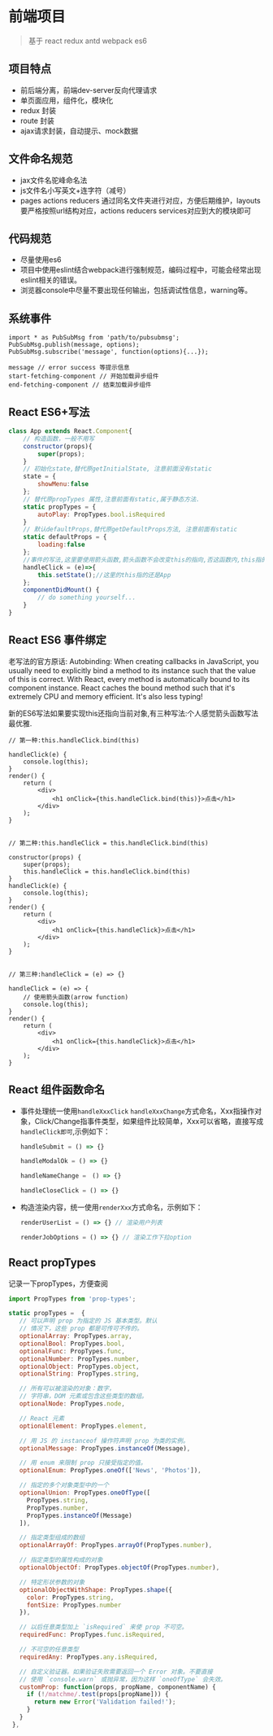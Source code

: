# 前端项目

> 基于 react redux antd webpack es6

## 项目特点
- 前后端分离，前端dev-server反向代理请求
- 单页面应用，组件化，模块化
- redux 封装
- route 封装
- ajax请求封装，自动提示、mock数据

## 文件命名规范
- jax文件名驼峰命名法
- js文件名小写英文+连字符（减号）
- pages actions reducers 通过同名文件夹进行对应，方便后期维护，layouts要严格按照url结构对应，actions reducers services对应到大的模块即可

## 代码规范
- 尽量使用es6
- 项目中使用eslint结合webpack进行强制规范，编码过程中，可能会经常出现eslint相关的错误。
- 浏览器console中尽量不要出现任何输出，包括调试性信息，warning等。

## 系统事件

```
import * as PubSubMsg from 'path/to/pubsubmsg';
PubSubMsg.publish(message, options);
PubSubMsg.subscribe('message', function(options){...});

message // error success 等提示信息
start-fetching-component // 开始加载异步组件
end-fetching-component // 结束加载异步组件
```

## React ES6+写法
```javascript
class App extends React.Component{
    // 构造函数，一般不用写
    constructor(props){
        super(props);
    }
    // 初始化state,替代原getInitialState, 注意前面没有static
    state = {
        showMenu:false
    };
    // 替代原propTypes 属性,注意前面有static,属于静态方法.
    static propTypes = {
        autoPlay: PropTypes.bool.isRequired
    }
    // 默认defaultProps,替代原getDefaultProps方法, 注意前面有static
    static defaultProps = {
        loading:false
    };
    //事件的写法,这里要使用箭头函数,箭头函数不会改变this的指向,否这函数内,this指的就不是当前对象了,React.CreatClass方式React会自动绑定this,ES6写法不会.详见下一小节说明.
    handleClick = (e)=>{
        this.setState();//这里的this指的还是App
    };
    componentDidMount() {
        // do something yourself...
    }
}
```

## React ES6 事件绑定
老写法的官方原话:
Autobinding: When creating callbacks in JavaScript, you usually need to explicitly bind a method to its instance such that the value of this is correct. With React, every method is automatically bound to its component instance. React caches the bound method such that it's extremely CPU and memory efficient. It's also less typing!

新的ES6写法如果要实现this还指向当前对象,有三种写法:个人感觉箭头函数写法最优雅.
```es6
// 第一种:this.handleClick.bind(this)

handleClick(e) {
    console.log(this);
}
render() {
    return (
        <div>
            <h1 onClick={this.handleClick.bind(this)}>点击</h1>
        </div>
    );
}


// 第二种:this.handleClick = this.handleClick.bind(this)

constructor(props) {
    super(props);
    this.handleClick = this.handleClick.bind(this)
}
handleClick(e) {
    console.log(this);
}
render() {
    return (
        <div>
            <h1 onClick={this.handleClick}>点击</h1>
        </div>
    );
}


// 第三种:handleClick = (e) => {}

handleClick = (e) => {
    // 使用箭头函数(arrow function)
    console.log(this);
}
render() {
    return (
        <div>
            <h1 onClick={this.handleClick}>点击</h1>
        </div>
    );
}

```
## React 组件函数命名
- 事件处理统一使用`handleXxxClick` `handleXxxChange`方式命名，Xxx指操作对象，Click/Change指事件类型，如果组件比较简单，Xxx可以省略，直接写成`handleClick即可`,示例如下：
    ```js
    handleSubmit = () => {}

    handleModalOk = () => {}

    handleNameChange =　() => {}

    handleCloseClick = () => {}

    ```

- 构造渲染内容，统一使用`renderXxx`方式命名，示例如下：
    ```js
    renderUserList = () => {} // 渲染用户列表

    renderJobOptions = () => {} // 渲染工作下拉option
    ```

## React propTypes
记录一下propTypes，方便查阅
```js
import PropTypes from 'prop-types';

static propTypes =  {
   // 可以声明 prop 为指定的 JS 基本类型。默认
   // 情况下，这些 prop 都是可传可不传的。
   optionalArray: PropTypes.array,
   optionalBool: PropTypes.bool,
   optionalFunc: PropTypes.func,
   optionalNumber: PropTypes.number,
   optionalObject: PropTypes.object,
   optionalString: PropTypes.string,

   // 所有可以被渲染的对象：数字，
   // 字符串，DOM 元素或包含这些类型的数组。
   optionalNode: PropTypes.node,

   // React 元素
   optionalElement: PropTypes.element,

   // 用 JS 的 instanceof 操作符声明 prop 为类的实例。
   optionalMessage: PropTypes.instanceOf(Message),

   // 用 enum 来限制 prop 只接受指定的值。
   optionalEnum: PropTypes.oneOf(['News', 'Photos']),

   // 指定的多个对象类型中的一个
   optionalUnion: PropTypes.oneOfType([
     PropTypes.string,
     PropTypes.number,
     PropTypes.instanceOf(Message)
   ]),

   // 指定类型组成的数组
   optionalArrayOf: PropTypes.arrayOf(PropTypes.number),

   // 指定类型的属性构成的对象
   optionalObjectOf: PropTypes.objectOf(PropTypes.number),

   // 特定形状参数的对象
   optionalObjectWithShape: PropTypes.shape({
     color: PropTypes.string,
     fontSize: PropTypes.number
   }),

   // 以后任意类型加上 `isRequired` 来使 prop 不可空。
   requiredFunc: PropTypes.func.isRequired,

   // 不可空的任意类型
   requiredAny: PropTypes.any.isRequired,

   // 自定义验证器。如果验证失败需要返回一个 Error 对象。不要直接
   // 使用 `console.warn` 或抛异常，因为这样 `oneOfType` 会失效。
   customProp: function(props, propName, componentName) {
     if (!/matchme/.test(props[propName])) {
       return new Error('Validation failed!');
     }
   }
 },
```




